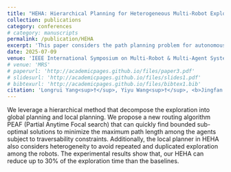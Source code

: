 ```yaml
---
title: "HEHA: Hierarchical Planning for Heterogeneous Multi-Robot Exploration of Unknown Environments"
collection: publications
category: conferences
# category: manuscripts
permalink: /publication/HEHA
excerpt: 'This paper considers the path planning problem for autonomous exploration of an unknown environment using multiple heterogeneous robots such as drones, wheeled, and legged robots, which have different capabilities to traverse complex terrains.'
date: 2025-07-09
venue: 'IEEE International Symposium on Multi-Robot & Multi-Agent Systems (MRS)'
# venue: 'MRS'
# paperurl: 'http://academicpages.github.io/files/paper3.pdf'
# slidesurl: 'http://academicpages.github.io/files/slides1.pdf'
# bibtexurl: 'http://academicpages.github.io/files/bibtex1.bib'
citation: 'Longrui Yang<sup>†</sup>, Yiyu Wang<sup>†</sup>, <b>Jingfan Tang</b><sup>†</sup>, Yunpeng Lv, Shizhe Zhao, Chao Cao, Zhongqiang Ren<sup>*</sup>. (2025). &quot;HEHA: Hierarchical Planning for Heterogeneous Multi-Robot Exploration of Unknown Environments.&quot;'
---
```


We leverage a hierarchical method that decompose the exploration into global planning and local planning. We propose a new routing algorithm PEAF (Partial Anytime Focal search) that can quickly find bounded sub-optimal solutions to minimize the maximum path
length among the agents subject to traversability constraints. Additionally, the local planner in HEHA also considers heterogeneity to avoid repeated and duplicated exploration among the robots. The experimental results show that, our HEHA can reduce up to 30% of the exploration time than the baselines.